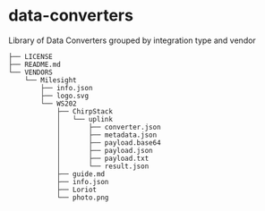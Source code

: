 # data-converters
Library of Data Converters grouped by integration type and vendor
```
├── LICENSE
├── README.md
└── VENDORS
    └── Milesight
        ├── info.json
        ├── logo.svg
        └── WS202
            ├── ChirpStack
            │   └── uplink
            │       ├── converter.json
            │       ├── metadata.json
            │       ├── payload.base64
            │       ├── payload.json
            │       ├── payload.txt
            │       └── result.json
            ├── guide.md
            ├── info.json
            ├── Loriot
            └── photo.png
```

